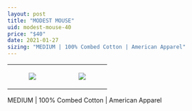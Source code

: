 ```yaml
---
layout: post
title: "MODEST MOUSE"
uid: modest-mouse-40
price: "$40"
date: 2021-01-27
sizing: "MEDIUM | 100% Combed Cotton | American Apparel"
---
```




<table style="width:100%;"><tr><td style="vertical-align:top;">
      <figure class="tmblr-full" data-orig-height="2048" data-orig-width="1365" data-orig-src="https://concertshirts.netlify.app/shirts/0111/0111-01.jpg"><img src="https://64.media.tumblr.com/1fff45c9d6083a0523e316776d9f591e/8192ed526df18d2b-7b/s540x810/6379a86330021ebb498196ce7b051e21f17c7f84.jpg" data-orig-height="2048" data-orig-width="1365" data-orig-src="https://concertshirts.netlify.app/shirts/0111/0111-01.jpg"/></figure></td>
    <td style="vertical-align:top;">
      <figure class="tmblr-full" data-orig-height="2048" data-orig-width="1365" data-orig-src="https://concertshirts.netlify.app/shirts/0111/0111-02.jpg"><img src="https://64.media.tumblr.com/49a3cd2f40a3ddf2404be76df82ab032/8192ed526df18d2b-d4/s540x810/3ee0437bc17ca26364cb5d6c6b5f13642203eaf5.jpg" data-orig-height="2048" data-orig-width="1365" data-orig-src="https://concertshirts.netlify.app/shirts/0111/0111-02.jpg"/></figure></td>
  </tr></table><p>
  MEDIUM | 100% Combed Cotton | American Apparel
</p>
